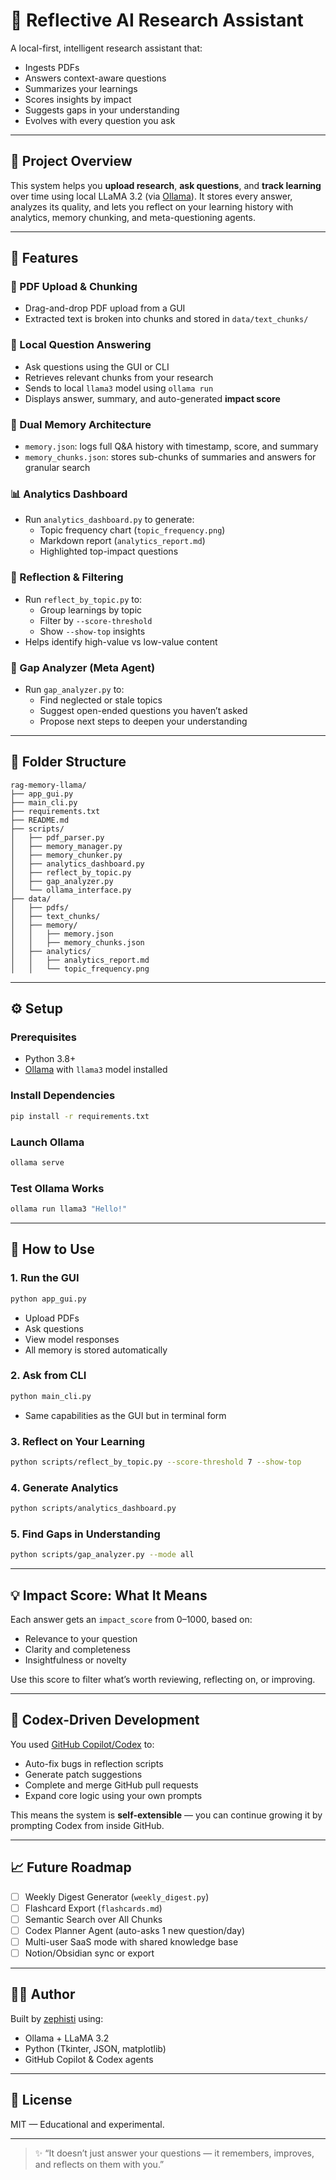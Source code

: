 # 🧠 Reflective AI Research Assistant

A local-first, intelligent research assistant that:
- Ingests PDFs
- Answers context-aware questions
- Summarizes your learnings
- Scores insights by impact
- Suggests gaps in your understanding
- Evolves with every question you ask

---

## 📌 Project Overview

This system helps you **upload research**, **ask questions**, and **track learning** over time using local LLaMA 3.2 (via [Ollama](https://ollama.com)). It stores every answer, analyzes its quality, and lets you reflect on your learning history with analytics, memory chunking, and meta-questioning agents.

---

## 🔧 Features

### 📁 PDF Upload & Chunking
- Drag-and-drop PDF upload from a GUI
- Extracted text is broken into chunks and stored in `data/text_chunks/`

### 🤖 Local Question Answering
- Ask questions using the GUI or CLI
- Retrieves relevant chunks from your research
- Sends to local `llama3` model using `ollama run`
- Displays answer, summary, and auto-generated **impact score**

### 🧠 Dual Memory Architecture
- `memory.json`: logs full Q&A history with timestamp, score, and summary
- `memory_chunks.json`: stores sub-chunks of summaries and answers for granular search

### 📊 Analytics Dashboard
- Run `analytics_dashboard.py` to generate:
  - Topic frequency chart (`topic_frequency.png`)
  - Markdown report (`analytics_report.md`)
  - Highlighted top-impact questions

### 🧪 Reflection & Filtering
- Run `reflect_by_topic.py` to:
  - Group learnings by topic
  - Filter by `--score-threshold`
  - Show `--show-top` insights
- Helps identify high-value vs low-value content

### 🧠 Gap Analyzer (Meta Agent)
- Run `gap_analyzer.py` to:
  - Find neglected or stale topics
  - Suggest open-ended questions you haven’t asked
  - Propose next steps to deepen your understanding

---

## 📁 Folder Structure

```
rag-memory-llama/
├── app_gui.py
├── main_cli.py
├── requirements.txt
├── README.md
├── scripts/
│   ├── pdf_parser.py
│   ├── memory_manager.py
│   ├── memory_chunker.py
│   ├── analytics_dashboard.py
│   ├── reflect_by_topic.py
│   ├── gap_analyzer.py
│   └── ollama_interface.py
├── data/
│   ├── pdfs/
│   ├── text_chunks/
│   ├── memory/
│   │   ├── memory.json
│   │   ├── memory_chunks.json
│   ├── analytics/
│   │   ├── analytics_report.md
│   │   └── topic_frequency.png
```

---

## ⚙️ Setup

### Prerequisites
- Python 3.8+
- [Ollama](https://ollama.com) with `llama3` model installed

### Install Dependencies
```bash
pip install -r requirements.txt
```

### Launch Ollama
```bash
ollama serve
```

### Test Ollama Works
```bash
ollama run llama3 "Hello!"
```

---

## 🚀 How to Use

### 1. Run the GUI
```bash
python app_gui.py
```

- Upload PDFs
- Ask questions
- View model responses
- All memory is stored automatically

### 2. Ask from CLI
```bash
python main_cli.py
```

- Same capabilities as the GUI but in terminal form

### 3. Reflect on Your Learning
```bash
python scripts/reflect_by_topic.py --score-threshold 7 --show-top
```

### 4. Generate Analytics
```bash
python scripts/analytics_dashboard.py
```

### 5. Find Gaps in Understanding
```bash
python scripts/gap_analyzer.py --mode all
```

---

## 💡 Impact Score: What It Means

Each answer gets an `impact_score` from 0–1000, based on:
- Relevance to your question
- Clarity and completeness
- Insightfulness or novelty

Use this score to filter what’s worth reviewing, reflecting on, or improving.

---

## 🤖 Codex-Driven Development

You used [GitHub Copilot/Codex](https://openai.com/blog/copilot) to:
- Auto-fix bugs in reflection scripts
- Generate patch suggestions
- Complete and merge GitHub pull requests
- Expand core logic using your own prompts

This means the system is **self-extensible** — you can continue growing it by prompting Codex from inside GitHub.

---

## 📈 Future Roadmap

- [ ] Weekly Digest Generator (`weekly_digest.py`)
- [ ] Flashcard Export (`flashcards.md`)
- [ ] Semantic Search over All Chunks
- [ ] Codex Planner Agent (auto-asks 1 new question/day)
- [ ] Multi-user SaaS mode with shared knowledge base
- [ ] Notion/Obsidian sync or export

---

## 🧑‍💻 Author

Built by [zephisti](https://github.com/zephisti) using:
- Ollama + LLaMA 3.2
- Python (Tkinter, JSON, matplotlib)
- GitHub Copilot & Codex agents

---

## 📜 License

MIT — Educational and experimental.

---

> ✨ “It doesn’t just answer your questions — it remembers, improves, and reflects on them with you.”

